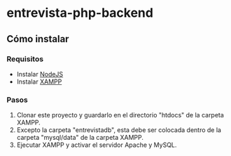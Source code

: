 # entrevista-php-backend

## Cómo instalar

### Requisitos
- Instalar  [NodeJS](https://nodejs.org)
- Instalar [XAMPP](https://www.apachefriends.org/es/download.html)

### Pasos

1. Clonar este proyecto y guardarlo en el directorio "htdocs" de la carpeta XAMPP.
2. Excepto la carpeta "entrevistadb", esta debe ser colocada dentro de la carpeta "mysql/data" de la carpeta XAMPP.
3. Ejecutar XAMPP y activar el servidor Apache y MySQL.
